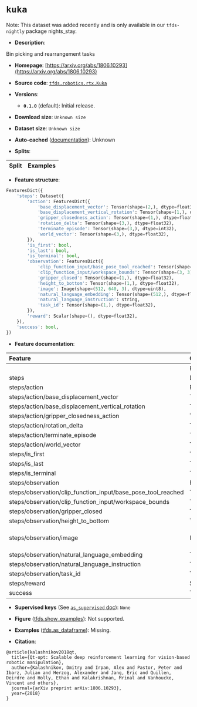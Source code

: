 <div itemscope itemtype="http://schema.org/Dataset">
  <div itemscope itemprop="includedInDataCatalog" itemtype="http://schema.org/DataCatalog">
    <meta itemprop="name" content="TensorFlow Datasets" />
  </div>
  <meta itemprop="name" content="kuka" />
  <meta itemprop="description" content="Bin picking and rearrangement tasks&#10;&#10;To use this dataset:&#10;&#10;```python&#10;import tensorflow_datasets as tfds&#10;&#10;ds = tfds.load(&#x27;kuka&#x27;, split=&#x27;train&#x27;)&#10;for ex in ds.take(4):&#10;  print(ex)&#10;```&#10;&#10;See [the guide](https://www.tensorflow.org/datasets/overview) for more&#10;informations on [tensorflow_datasets](https://www.tensorflow.org/datasets).&#10;&#10;" />
  <meta itemprop="url" content="https://www.tensorflow.org/datasets/catalog/kuka" />
  <meta itemprop="sameAs" content="https://arxiv.org/abs/1806.10293" />
  <meta itemprop="citation" content="@article{kalashnikov2018qt,&#10;  title={Qt-opt: Scalable deep reinforcement learning for vision-based robotic manipulation},&#10;  author={Kalashnikov, Dmitry and Irpan, Alex and Pastor, Peter and Ibarz, Julian and Herzog, Alexander and Jang, Eric and Quillen, Deirdre and Holly, Ethan and Kalakrishnan, Mrinal and Vanhoucke, Vincent and others},&#10;  journal={arXiv preprint arXiv:1806.10293},&#10;  year={2018}&#10;}" />
</div>

# `kuka`


Note: This dataset was added recently and is only available in our
`tfds-nightly` package
<span class="material-icons" title="Available only in the tfds-nightly package">nights_stay</span>.

*   **Description**:

Bin picking and rearrangement tasks

*   **Homepage**:
    [https://arxiv.org/abs/1806.10293](https://arxiv.org/abs/1806.10293)

*   **Source code**:
    [`tfds.robotics.rtx.Kuka`](https://github.com/tensorflow/datasets/tree/master/tensorflow_datasets/robotics/rtx/rtx.py)

*   **Versions**:

    *   **`0.1.0`** (default): Initial release.

*   **Download size**: `Unknown size`

*   **Dataset size**: `Unknown size`

*   **Auto-cached**
    ([documentation](https://www.tensorflow.org/datasets/performances#auto-caching)):
    Unknown

*   **Splits**:

Split | Examples
:---- | -------:

*   **Feature structure**:

```python
FeaturesDict({
    'steps': Dataset({
        'action': FeaturesDict({
            'base_displacement_vector': Tensor(shape=(2,), dtype=float32),
            'base_displacement_vertical_rotation': Tensor(shape=(1,), dtype=float32),
            'gripper_closedness_action': Tensor(shape=(1,), dtype=float32),
            'rotation_delta': Tensor(shape=(3,), dtype=float32),
            'terminate_episode': Tensor(shape=(3,), dtype=int32),
            'world_vector': Tensor(shape=(3,), dtype=float32),
        }),
        'is_first': bool,
        'is_last': bool,
        'is_terminal': bool,
        'observation': FeaturesDict({
            'clip_function_input/base_pose_tool_reached': Tensor(shape=(7,), dtype=float32),
            'clip_function_input/workspace_bounds': Tensor(shape=(3, 3), dtype=float32),
            'gripper_closed': Tensor(shape=(1,), dtype=float32),
            'height_to_bottom': Tensor(shape=(1,), dtype=float32),
            'image': Image(shape=(512, 640, 3), dtype=uint8),
            'natural_language_embedding': Tensor(shape=(512,), dtype=float32),
            'natural_language_instruction': string,
            'task_id': Tensor(shape=(1,), dtype=float32),
        }),
        'reward': Scalar(shape=(), dtype=float32),
    }),
    'success': bool,
})
```

*   **Feature documentation**:

Feature                                                      | Class        | Shape         | Dtype   | Description
:----------------------------------------------------------- | :----------- | :------------ | :------ | :----------
                                                             | FeaturesDict |               |         |
steps                                                        | Dataset      |               |         |
steps/action                                                 | FeaturesDict |               |         |
steps/action/base_displacement_vector                        | Tensor       | (2,)          | float32 |
steps/action/base_displacement_vertical_rotation             | Tensor       | (1,)          | float32 |
steps/action/gripper_closedness_action                       | Tensor       | (1,)          | float32 |
steps/action/rotation_delta                                  | Tensor       | (3,)          | float32 |
steps/action/terminate_episode                               | Tensor       | (3,)          | int32   |
steps/action/world_vector                                    | Tensor       | (3,)          | float32 |
steps/is_first                                               | Tensor       |               | bool    |
steps/is_last                                                | Tensor       |               | bool    |
steps/is_terminal                                            | Tensor       |               | bool    |
steps/observation                                            | FeaturesDict |               |         |
steps/observation/clip_function_input/base_pose_tool_reached | Tensor       | (7,)          | float32 |
steps/observation/clip_function_input/workspace_bounds       | Tensor       | (3, 3)        | float32 |
steps/observation/gripper_closed                             | Tensor       | (1,)          | float32 |
steps/observation/height_to_bottom                           | Tensor       | (1,)          | float32 |
steps/observation/image                                      | Image        | (512, 640, 3) | uint8   |
steps/observation/natural_language_embedding                 | Tensor       | (512,)        | float32 |
steps/observation/natural_language_instruction               | Tensor       |               | string  |
steps/observation/task_id                                    | Tensor       | (1,)          | float32 |
steps/reward                                                 | Scalar       |               | float32 |
success                                                      | Tensor       |               | bool    |

*   **Supervised keys** (See
    [`as_supervised` doc](https://www.tensorflow.org/datasets/api_docs/python/tfds/load#args)):
    `None`

*   **Figure**
    ([tfds.show_examples](https://www.tensorflow.org/datasets/api_docs/python/tfds/visualization/show_examples)):
    Not supported.

*   **Examples**
    ([tfds.as_dataframe](https://www.tensorflow.org/datasets/api_docs/python/tfds/as_dataframe)):
    Missing.

*   **Citation**:

```
@article{kalashnikov2018qt,
  title={Qt-opt: Scalable deep reinforcement learning for vision-based robotic manipulation},
  author={Kalashnikov, Dmitry and Irpan, Alex and Pastor, Peter and Ibarz, Julian and Herzog, Alexander and Jang, Eric and Quillen, Deirdre and Holly, Ethan and Kalakrishnan, Mrinal and Vanhoucke, Vincent and others},
  journal={arXiv preprint arXiv:1806.10293},
  year={2018}
}
```


